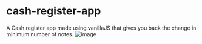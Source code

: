 # cash-register-app
A Cash register app made using vanillaJS that gives you back the change in minimum number of notes.
![image](https://user-images.githubusercontent.com/32298013/184534891-ee24deb1-dcc6-4766-9444-04cf204392d5.png)
